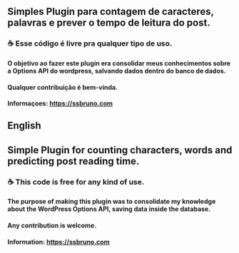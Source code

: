## Simples Plugin para contagem de caracteres, palavras e prever o tempo de leitura do post.

### ☕ Esse código é livre pra qualquer tipo de uso.

#### O objetivo ao fazer este plugin era consolidar meus conhecimentos sobre a Options API do wordpress, salvando dados dentro do banco de dados.

#### Qualquer contribuição é bem-vinda.

#### Informaçoes: https://ssbruno.com

## English
## Simple Plugin for counting characters, words and predicting post reading time.

### ☕ This code is free for any kind of use.

#### The purpose of making this plugin was to consolidate my knowledge about the WordPress Options API, saving data inside the database.

#### Any contribution is welcome.

#### Information: https://ssbruno.com